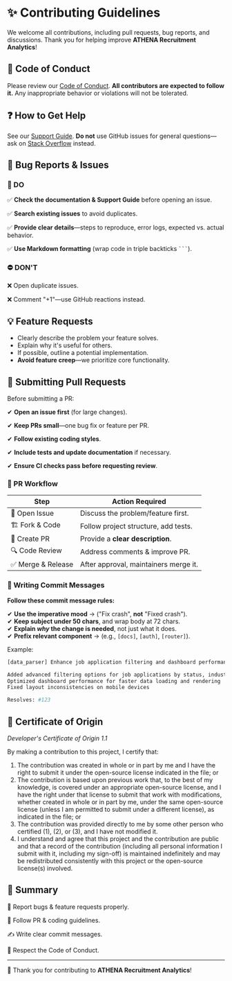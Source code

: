 # ✨ Contributing Guidelines  

We welcome all contributions, including pull requests, bug reports, and discussions. Thank you for helping improve **ATHENA Recruitment Analytics**!

## 📜 Code of Conduct  

Please review our [Code of Conduct](CODE_OF_CONDUCT.md). **All contributors are expected to follow it.** Any inappropriate behavior or violations will not be tolerated.  

## ❓ How to Get Help  

See our [Support Guide](SUPPORT.md). **Do not** use GitHub issues for general questions—ask on [Stack Overflow](https://stackoverflow.com) instead.  

## 🐞 Bug Reports & Issues  



### 🏁 DO 

✅ **Check the documentation & Support Guide** before opening an issue.  

✅ **Search existing issues** to avoid duplicates.  

✅ **Provide clear details**—steps to reproduce, error logs, expected vs. actual behavior.  

✅ **Use Markdown formatting** (wrap code in triple backticks ` ``` `).  


### ⛔ DON'T 

❌ Open duplicate issues.

❌ Comment "+1"—use GitHub reactions instead.  


## 💡 Feature Requests  

- Clearly describe the problem your feature solves.  
- Explain why it's useful for others.  
- If possible, outline a potential implementation.  
- **Avoid feature creep**—we prioritize core functionality.  

## 🚀 Submitting Pull Requests  

Before submitting a PR:  

✔ **Open an issue first** (for large changes).  

✔ **Keep PRs small**—one bug fix or feature per PR.  

✔ **Follow existing coding styles**.  

✔ **Include tests and update documentation** if necessary.  

✔ **Ensure CI checks pass before requesting review**.  


### 🔄 PR Workflow  

| Step                 | Action Required |
|----------------------|----------------|
| 📝 Open Issue       | Discuss the problem/feature first. |
| 🏗️ Fork & Code    | Follow project structure, add tests. |
| 📑 Create PR       | Provide a **clear description**. |
| 🔍 Code Review     | Address comments & improve PR. |
| ✅ Merge & Release | After approval, maintainers merge it. |


### 📝 Writing Commit Messages  

**Follow these commit message rules:**  

✔ **Use the imperative mood** → ("Fix crash", **not** "Fixed crash").  
✔ **Keep subject under 50 chars**, and wrap body at 72 chars.  
✔ **Explain _why_ the change is needed**, not just what it does.  
✔ **Prefix relevant component** → (e.g., `[docs]`, `[auth]`, `[router]`).  

Example:  
```bash
[data_parser] Enhance job application filtering and dashboard performance  

Added advanced filtering options for job applications by status, industry, and date  
Optimized dashboard performance for faster data loading and rendering  
Fixed layout inconsistencies on mobile devices  

Resolves: #123
```

## 🏅 Certificate of Origin

*Developer's Certificate of Origin 1.1*

By making a contribution to this project, I certify that:

1. The contribution was created in whole or in part by me and I have the right to submit it under the open-source license indicated in the file; or
2. The contribution is based upon previous work that, to the best of my knowledge, is covered under an appropriate open-source license, and I have the right under that license to submit that work with modifications, whether created in whole or in part by me, under the same open-source license (unless I am permitted to submit under a different license), as indicated in the file; or
3. The contribution was provided directly to me by some other person who certified (1), (2), or (3), and I have not modified it.
4. I understand and agree that this project and the contribution are public and that a record of the contribution (including all personal information I submit with it, including my sign-off) is maintained indefinitely and may be redistributed consistently with this project or the open-source license(s) involved.

## 📌 Summary

🎯 Report bugs & feature requests properly.

🚀 Follow PR & coding guidelines.

✍ Write clear commit messages.

📜 Respect the Code of Conduct.

---

🙌 Thank you for contributing to **ATHENA Recruitment Analytics**!